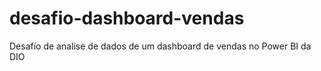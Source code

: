 # desafio-dashboard-vendas
Desafio de analise de dados de um dashboard de vendas no Power BI da DIO
